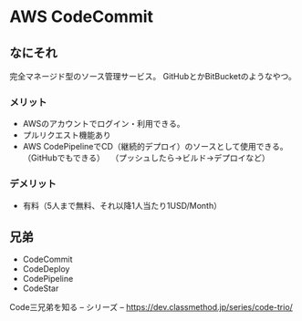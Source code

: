 # AWS CodeCommit

## なにそれ

完全マネージド型のソース管理サービス。
GitHubとかBitBucketのようなやつ。

### メリット

- AWSのアカウントでログイン・利用できる。
- プルリクエスト機能あり
- AWS CodePipelineでCD（継続的デプロイ）のソースとして使用できる。（GitHubでもできる）
　（プッシュしたら→ビルド→デプロイなど）
 
### デメリット
- 有料（5人まで無料、それ以降1人当たり1USD/Month）

## 兄弟

- CodeCommit
- CodeDeploy
- CodePipeline
- CodeStar

Code三兄弟を知る – シリーズ –
https://dev.classmethod.jp/series/code-trio/
